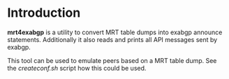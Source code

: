 # Introduction

**mrt4exabgp** is a utility to convert MRT table dumps into exabgp announce
statements. Additionally it also reads and prints all API messages sent by
exabgp.

This tool can be used to emulate peers based on a MRT table dump.
See the *createconf.sh* script how this could be used.
